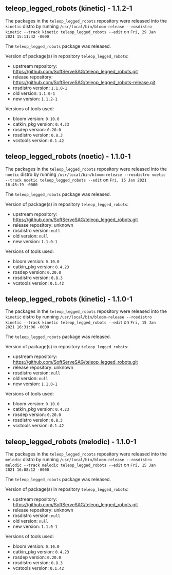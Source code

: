 ## teleop_legged_robots (kinetic) - 1.1.2-1

The packages in the `teleop_legged_robots` repository were released into the `kinetic` distro by running `/usr/local/bin/bloom-release --rosdistro kinetic --track kinetic teleop_legged_robots --edit` on `Fri, 29 Jan 2021 15:11:42 -0000`

The `teleop_legged_robots` package was released.

Version of package(s) in repository `teleop_legged_robots`:

- upstream repository: https://github.com/SoftServeSAG/teleop_legged_robots.git
- release repository: https://github.com/SoftServeSAG/teleop_legged_robots-release.git
- rosdistro version: `1.1.0-1`
- old version: `1.1.0-1`
- new version: `1.1.2-1`

Versions of tools used:

- bloom version: `0.10.0`
- catkin_pkg version: `0.4.23`
- rosdep version: `0.20.0`
- rosdistro version: `0.8.3`
- vcstools version: `0.1.42`


## teleop_legged_robots (noetic) - 1.1.0-1

The packages in the `teleop_legged_robots` repository were released into the `noetic` distro by running `/usr/local/bin/bloom-release --rosdistro noetic --track noetic teleop_legged_robots --edit` on `Fri, 15 Jan 2021 16:45:19 -0000`

The `teleop_legged_robots` package was released.

Version of package(s) in repository `teleop_legged_robots`:

- upstream repository: https://github.com/SoftServeSAG/teleop_legged_robots.git
- release repository: unknown
- rosdistro version: `null`
- old version: `null`
- new version: `1.1.0-1`

Versions of tools used:

- bloom version: `0.10.0`
- catkin_pkg version: `0.4.23`
- rosdep version: `0.20.0`
- rosdistro version: `0.8.3`
- vcstools version: `0.1.42`


## teleop_legged_robots (kinetic) - 1.1.0-1

The packages in the `teleop_legged_robots` repository were released into the `kinetic` distro by running `/usr/local/bin/bloom-release --rosdistro kinetic --track kinetic teleop_legged_robots --edit` on `Fri, 15 Jan 2021 16:31:06 -0000`

The `teleop_legged_robots` package was released.

Version of package(s) in repository `teleop_legged_robots`:

- upstream repository: https://github.com/SoftServeSAG/teleop_legged_robots.git
- release repository: unknown
- rosdistro version: `null`
- old version: `null`
- new version: `1.1.0-1`

Versions of tools used:

- bloom version: `0.10.0`
- catkin_pkg version: `0.4.23`
- rosdep version: `0.20.0`
- rosdistro version: `0.8.3`
- vcstools version: `0.1.42`


## teleop_legged_robots (melodic) - 1.1.0-1

The packages in the `teleop_legged_robots` repository were released into the `melodic` distro by running `/usr/local/bin/bloom-release --rosdistro melodic --track melodic teleop_legged_robots --edit` on `Fri, 15 Jan 2021 16:08:12 -0000`

The `teleop_legged_robots` package was released.

Version of package(s) in repository `teleop_legged_robots`:

- upstream repository: https://github.com/SoftServeSAG/teleop_legged_robots.git
- release repository: unknown
- rosdistro version: `null`
- old version: `null`
- new version: `1.1.0-1`

Versions of tools used:

- bloom version: `0.10.0`
- catkin_pkg version: `0.4.23`
- rosdep version: `0.20.0`
- rosdistro version: `0.8.3`
- vcstools version: `0.1.42`


